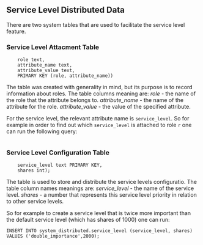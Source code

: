 ## Service Level Distributed Data

There are two system tables that are used to facilitate the service level feature.


### Service Level Attacment Table

```CREATE TABLE system_auth.role_attributes (
    role text,
    attribute_name text,
    attribute_value text,
    PRIMARY KEY (role, attribute_name))
```
The table was created with generality in mind, but its purpose is to record 
information about roles. The table columns meaning are:
*role* - the name of the role that the attribute belongs to.
*attribute_name* - the name of the attribute for the role.
*attribute_value* - the value of the specified attribute.

For the service level, the relevant attribute name is `service_level`.
So for example in order to find out which `service_level` is attached to role `r`
one can run the following query:

```SELECT * FROM  system_auth.role_attributes WHERE role='r' and attribute_name='service_level'
```

### Service Level Configuration Table

```CREATE TABLE system_distributed.service_levels (
    service_level text PRIMARY KEY,
    shares int);
```

The table is used to store and distribute the service levels configuratio.
The table column names meanings are:
*service_level* - the name of the service level.
*shares* - a number that represents this service level priority in relation to other service levels.
 
 So for example to create a service level that is twice more important than the default service
 level (which has shares of 1000) one can run:
 
 ```
 INSERT INTO system_distributed.service_level (service_level, shares) VALUES ('double_importance',2000);
 ```
 
 
    
